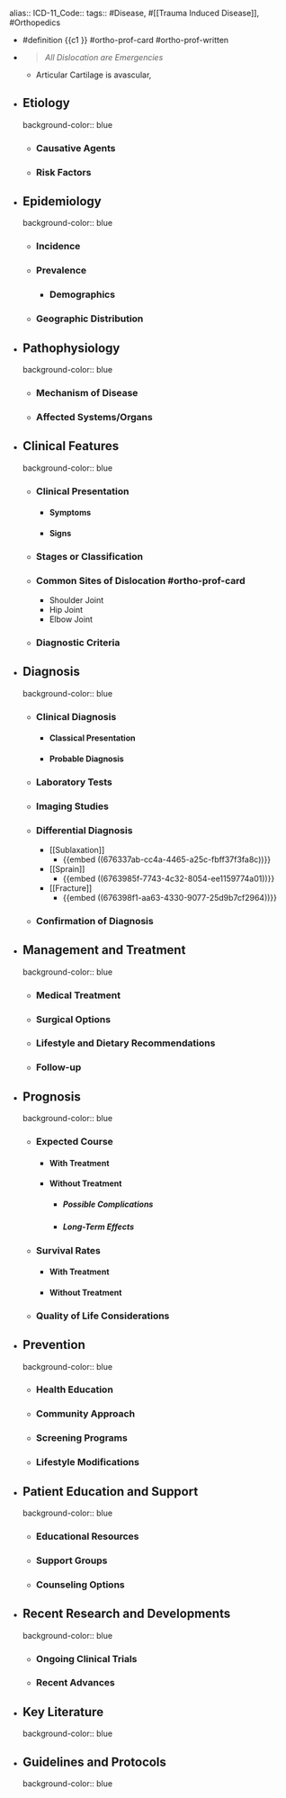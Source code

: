 alias::
ICD-11_Code::
tags:: #Disease, #[[Trauma Induced Disease]], #Orthopedics

- #definition {{c1 }} #ortho-prof-card #ortho-prof-written
- > *All Dislocation are Emergencies*
	- Articular Cartilage is avascular,
- ## Etiology
  background-color:: blue
	- ### Causative Agents
	- ### Risk Factors
- ## Epidemiology
  background-color:: blue
	- ### Incidence
	- ### Prevalence
		- ### Demographics
	- ### Geographic Distribution
- ## Pathophysiology
  background-color:: blue
	- ### Mechanism of Disease
	- ### Affected Systems/Organs
- ## Clinical Features
  background-color:: blue
	- ### Clinical Presentation
		- #### Symptoms
		- #### Signs
	- ### Stages or Classification
	- ### Common Sites of Dislocation #ortho-prof-card
		- Shoulder Joint
		- Hip Joint
		- Elbow Joint
	- ### Diagnostic Criteria
- ## Diagnosis
  background-color:: blue
	- ### Clinical Diagnosis
		- #### Classical Presentation
		- #### Probable Diagnosis
	- ### Laboratory Tests
	- ### Imaging Studies
	- ### Differential Diagnosis
		- [[Sublaxation]]
			- {{embed ((676337ab-cc4a-4465-a25c-fbff37f3fa8c))}}
		- [[Sprain]]
			- {{embed ((6763985f-7743-4c32-8054-ee1159774a01))}}
		- [[Fracture]]
			- {{embed ((676398f1-aa63-4330-9077-25d9b7cf2964))}}
	- ### Confirmation of Diagnosis
- ## Management and Treatment
  background-color:: blue
	- ### Medical Treatment
	- ### Surgical Options
	- ### Lifestyle and Dietary Recommendations
	- ### Follow-up
- ## Prognosis
  background-color:: blue
	- ### Expected Course
		- #### With Treatment
		- #### Without Treatment
			- ##### Possible Complications
			- ##### Long-Term Effects
	- ### Survival Rates
		- #### With Treatment
		- #### Without Treatment
	- ### Quality of Life Considerations
- ## Prevention
  background-color:: blue
	- ### Health Education
	- ### Community Approach
	- ### Screening Programs
	- ### Lifestyle Modifications
- ## Patient Education and Support
  background-color:: blue
	- ### Educational Resources
	- ### Support Groups
	- ### Counseling Options
- ## Recent Research and Developments
  background-color:: blue
	- ### Ongoing Clinical Trials
	- ### Recent Advances
- ## Key Literature
  background-color:: blue
- ## Guidelines and Protocols
  background-color:: blue